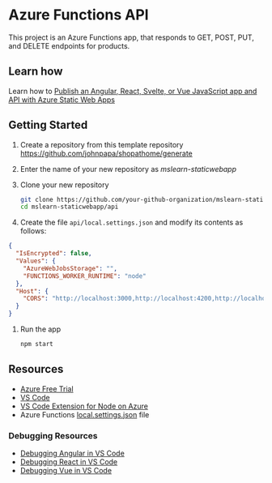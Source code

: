 # Azure Functions API

This project is an Azure Functions app, that responds to GET, POST, PUT, and DELETE endpoints for products.

## Learn how

Learn how to [Publish an Angular, React, Svelte, or Vue JavaScript app and API with Azure Static Web Apps](https://docs.microsoft.com/en-us/learn/modules/publish-app-service-static-web-app-api/?WT.mc_id=shopathome-github-jopapa)

## Getting Started

1. Create a repository from this template repository <https://github.com/johnpapa/shopathome/generate>

1. Enter the name of your new repository as _mslearn-staticwebapp_

1. Clone your new repository

   ```bash
   git clone https://github.com/your-github-organization/mslearn-staticwebapp
   cd mslearn-staticwebapp/api
   ```

1. Create the file `api/local.settings.json` and modify its contents as follows:

```json
{
  "IsEncrypted": false,
  "Values": {
    "AzureWebJobsStorage": "",
    "FUNCTIONS_WORKER_RUNTIME": "node"
  },
  "Host": {
    "CORS": "http://localhost:3000,http://localhost:4200,http://localhost:5000,http://localhost:8080"
  }
}
```

1. Run the app

   ```bash
   npm start
   ```

## Resources

- [Azure Free Trial](https://azure.microsoft.com/en-us/free/?wt.mc_id=mslearn_shopathome-github-jopapa)
- [VS Code](https://code.visualstudio.com?wt.mc_id=mslearn_shopathome-github-jopapa)
- [VS Code Extension for Node on Azure](https://marketplace.visualstudio.com/items?itemName=ms-vscode.vscode-node-azure-pack&WT.mc_id=mslearn_shopathome-github-jopapa)
- Azure Functions [local.settings.json](https://docs.microsoft.com/en-us/azure/azure-functions/functions-run-local#local-settings-file?WT.mc_id=mslearn_shopathome-github-jopapa) file

### Debugging Resources

- [Debugging Angular in VS Code](https://code.visualstudio.com/docs/nodejs/angular-tutorial?wt.mc_id=mslearn_shopathome-github-jopapa)
- [Debugging React in VS Code](https://code.visualstudio.com/docs/nodejs/reactjs-tutorial?wt.mc_id=mslearn_shopathome-github-jopapa)
- [Debugging Vue in VS Code](https://code.visualstudio.com/docs/nodejs/vuejs-tutorial?wt.mc_id=mslearn_shopathome-github-jopapa)
